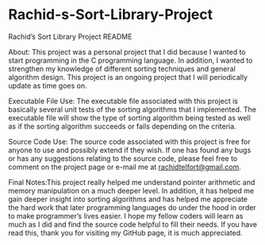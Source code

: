 # Rachid-s-Sort-Library-Project

Rachid’s Sort Library Project README

About: This project was a personal project that I did because I wanted to start programming in the C programming language. In addition, I wanted to strengthen my knowledge of different sorting techniques and general algorithm design. This project is an ongoing project that I will periodically update as time goes on.

Executable File Use: The executable file associated with this project is basically several unit tests of the sorting algorithms that I implemented. The executable file will show the type of sorting algorithm being tested as well as if the sorting algorithm succeeds or fails depending on the criteria.

Source Code Use: The source code associated with this project is free for anyone to use and possibly extend if they wish. If one has found any bugs or has any suggestions relating to the source code, please feel free to comment on the project page or e-mail me at rachidtelfort@gmail.com.

Final Notes:This project really helped me understand pointer arithmetic and memory manipulation on a much deeper level. In addition, it has helped me gain deeper insight into sorting algorithms and has helped me appreciate the hard work that later programming languages do under the hood in order to make programmer’s lives easier. I hope my fellow coders will learn as much as I did and find the source code helpful to fill their needs. If you have read this, thank you for visiting my GitHub page, it is much appreciated.

